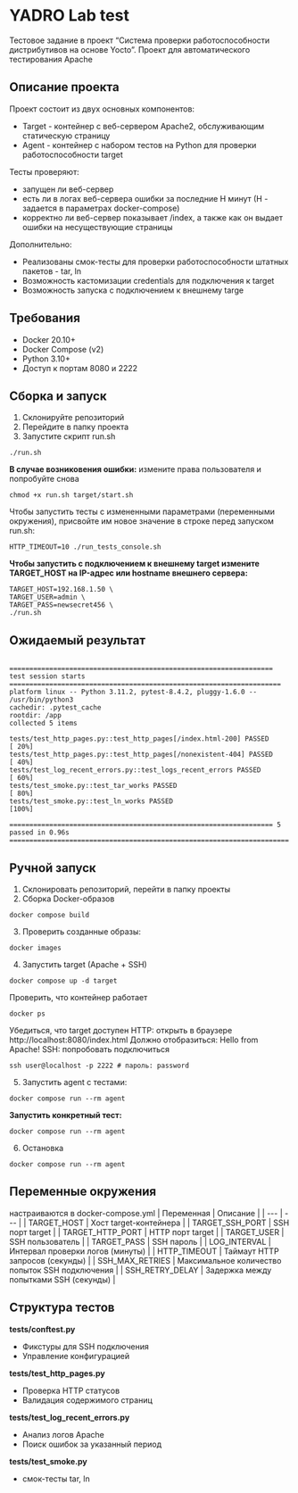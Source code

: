 # YADRO Lab test
Тестовое задание в проект “Система проверки работоспособности дистрибутивов на основе Yocto”.
Проект для автоматического тестирования Apache

## Описание проекта

Проект состоит из двух основных компонентов:

- Target - контейнер с веб-сервером Apache2, обслуживающим статическую страницу
- Agent - контейнер с набором тестов на Python для проверки работоспособности target

Тесты проверяют:

- запущен ли веб-сервер
- есть ли в логах веб-сервера ошибки за последние Н минут (Н - задается в параметрах docker-compose)
- корректно ли веб-сервер показывает /index, а также как он выдает ошибки на несуществующие страницы

Дополнительно:
- Реализованы смок-тесты для проверки работоспособности штатных пакетов - tar, ln 
- Возможность кастомизации credentials для подключения к target
- Возможность запуска с подключением к внешнему targe

## Требования

- Docker 20.10+
- Docker Compose (v2)
- Python 3.10+ 
- Доступ к портам 8080 и 2222

## Сборка и запуск

1. Склонируйте репозиторий
2. Перейдите в папку проекта
3. Запустите скрипт run.sh
```
./run.sh
```
**В случае возниковения ошибки:**
измените права пользователя и попробуйте снова
```
chmod +x run.sh target/start.sh
```

Чтобы запустить тесты с измененными параметрами (переменными окружения), присвойте им новое значение в строке перед запуском run.sh:
```
HTTP_TIMEOUT=10 ./run_tests_console.sh
```
**Чтобы запустить с подключением к внешнему target измените  TARGET_HOST на IP-адрес или hostname внешнего сервера:**
```
TARGET_HOST=192.168.1.50 \
TARGET_USER=admin \
TARGET_PASS=newsecret456 \
./run.sh
```
## Ожидаемый результат

```
                                                                                                                  
================================================================== test session starts ====================================================================
platform linux -- Python 3.11.2, pytest-8.4.2, pluggy-1.6.0 -- /usr/bin/python3
cachedir: .pytest_cache
rootdir: /app
collected 5 items                                                                                                                                                                    

tests/test_http_pages.py::test_http_pages[/index.html-200] PASSED                                                                                                              [ 20%]
tests/test_http_pages.py::test_http_pages[/nonexistent-404] PASSED                                                                                                             [ 40%]
tests/test_log_recent_errors.py::test_logs_recent_errors PASSED                                                                                                                [ 60%]
tests/test_smoke.py::test_tar_works PASSED                                                                                                                                     [ 80%]
tests/test_smoke.py::test_ln_works PASSED                                                                                                                                      [100%]

================================================================== 5 passed in 0.96s ======================================================================
```


## Ручной запуск
1. Склонировать репозиторий, перейти в папку проекты
2. Сборка Docker-образов
```
docker compose build
```
3. Проверить созданные образы:
```
docker images
```
4. Запустить target (Apache + SSH)
```
docker compose up -d target
```
Проверить, что контейнер работает
```
docker ps
```
Убедиться, что target доступен
HTTP: открыть в браузере http://localhost:8080/index.html
Должно отобразиться: Hello from Apache!
SSH: попробовать подключиться
```
ssh user@localhost -p 2222 # пароль: password
```
5. Запустить agent с тестами:
```
docker compose run --rm agent
```
**Запустить конкретный тест:**
```
docker compose run --rm agent
```
6. Остановка
```
docker compose run --rm agent
```

## Переменные окружения
настраиваются в docker-compose.yml
| Переменная | Описание |
| --- | --- |
| TARGET_HOST | Хост target-контейнера |
| TARGET_SSH_PORT  | SSH порт target |
| TARGET_HTTP_PORT  | HTTP порт target |
| TARGET_USER | SSH пользователь |
| TARGET_PASS | SSH пароль |
| LOG_INTERVAL | Интервал проверки логов (минуты) |
| HTTP_TIMEOUT | Таймаут HTTP запросов (секунды) |
| SSH_MAX_RETRIES | Максимальное количество попыток SSH подключения |
| SSH_RETRY_DELAY | Задержка между попытками SSH (секунды) |

## Структура тестов

**tests/conftest.py**

- Фикстуры для SSH подключения
- Управление конфигурацией

**tests/test_http_pages.py**

- Проверка HTTP статусов
- Валидация содержимого страниц

**tests/test_log_recent_errors.py**

- Анализ логов Apache
- Поиск ошибок за указанный период

**tests/test_smoke.py**

- смок-тесты tar, ln




